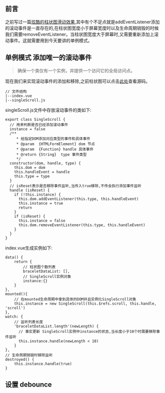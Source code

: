 ## 前言
之前写过一篇[炫酷的柱状图滑动效果](https://juejin.im/post/5c1ee0d8e51d4548ac6f5c42),其中有个不足点就是addEventListener添加的滚动事件是一直存在的,在柱状图宽度小于屏幕宽度时以及生命周期销毁的时候我们需要removeEventListener。当柱状图宽度大于屏幕时,又需要重新添加上滚动事件。这就需要用到今天要讲的单例模式。

## 单例模式 添加唯一的滚动事件
> 确保一个类仅有一个实例，并提供一个访问它的全局访问点。

现在我们来实现滚动事件的添加和移除,之前柱状图可以点击[此处](https://github.com/guanwanxiao/gwx_project/tree/master/src/page/modules/designPatterns/Singleton)查看源码。
```
// 文件结构
|--index.vue
|--singleScroll.js
```
singleScroll.js文件中存放滚动事件的类如下:
```
export class SingleScroll {
  // 用来判断是否已经添加滚动事件
  instance = false
  /**
     * 给指定DOM添加对应类型的事件和具体事件
     * @param  {HTMLFormElement} dom 节点
     * @param  {Function} handle 具体事件
     * @return {String}  type 事件类型
     */
  constructor(dom, handle, type) {
    this.dom = dom
    this.handleEvent = handle
    this.type = type
  }
  // isReset表示是否移除事件监听,当传入true移除,不传会执行添加事件监听
  handle (isReset) {
    if (!this.instance) {
      this.dom.addEventListener(this.type, this.handleEvent)
      this.instance = true
      return
    }
    if (isReset) {
      this.instance = false
      this.dom.removeEventListener(this.type, this.handleEvent)
    }
  }
}
```
index.vue生成实例如下:
```
data() {
    return {
        // 柱状图个数列表
        braceletDataList: [],
        // SingleScroll实例对象
        instance:{}
    }
},
mounted(){
    // 在mounted生命周期中拿到具体的DOM并且实例化SingleScroll对象
    this.instance = new SingleScroll(this.$refs.scroll, this.handle, 'scroll')
},
watch: {
    // 监听列表长度
    'braceletDataList.length'(newLength) {
      // 事实更新 SingleScroll实例中instance的状态,当长度小于10个时需要移除事件监听
      this.instance.handle(newLength < 10)
    }
},
// 生命周期销毁时移除监听
destroyed() {
    this.instance.handle(true)
}

```
## 设置 debounce